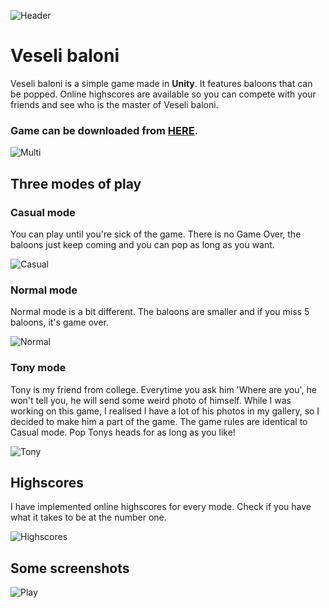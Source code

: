![Header](https://raw.githubusercontent.com/jokilic/Veseli_baloni/master/screenshots/header-wide.png)

# Veseli baloni

Veseli baloni is a simple game made in **Unity**.
It features baloons that can be popped.
Online highscores are available so you can compete with your friends and see who is the master of  Veseli baloni.

### Game can be downloaded from [HERE](https://play.google.com/store/apps/details?id=com.josipkilic.veselibaloni).

![Multi](https://raw.githubusercontent.com/jokilic/Veseli_baloni/master/screenshots/multi.png)

## Three modes of play

### Casual mode

You can play until you're sick of the game.
There is no Game Over, the baloons just keep coming and you can pop as long as you want.

![Casual](https://raw.githubusercontent.com/jokilic/Veseli_baloni/master/screenshots/casual.png)

### Normal mode

Normal mode is a bit different.
The baloons are smaller and if you miss 5 baloons, it's game over.

![Normal](https://raw.githubusercontent.com/jokilic/Veseli_baloni/master/screenshots/normal.png)

### Tony mode

Tony is my friend from college.
Everytime you ask him 'Where are you', he won't tell you, he will send some weird photo of himself.
While I was working on this game, I realised I have a lot of his photos in my gallery, so I decided to make him a part of the game.
The game rules are identical to Casual mode.
Pop Tonys heads for as long as you like!

![Tony](https://raw.githubusercontent.com/jokilic/Veseli_baloni/master/screenshots/tony.png)

## Highscores

I have implemented online highscores for every mode.
Check if you have what it takes to be at the number one.

![Highscores](https://raw.githubusercontent.com/jokilic/Veseli_baloni/master/screenshots/highscores.png)

## Some screenshots

![Play](https://raw.githubusercontent.com/jokilic/Veseli_baloni/master/screenshots/play.png)

